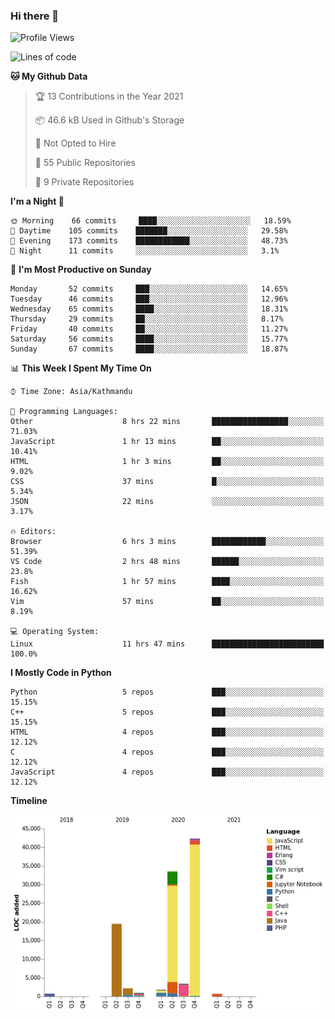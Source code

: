 ### Hi there 👋


<!--START_SECTION:waka-->
![Profile Views](http://img.shields.io/badge/Profile%20Views-38-blue)

![Lines of code](https://img.shields.io/badge/From%20Hello%20World%20I%27ve%20Written-105606%20lines%20of%20code-blue)

**🐱 My Github Data** 

> 🏆 13 Contributions in the Year 2021
 > 
> 📦 46.6 kB Used in Github's Storage 
 > 
> 🚫 Not Opted to Hire
 > 
> 📜 55 Public Repositories 
 > 
> 🔑 9 Private Repositories  
 > 
**I'm a Night 🦉** 

```text
🌞 Morning    66 commits     ████░░░░░░░░░░░░░░░░░░░░░   18.59% 
🌆 Daytime    105 commits    ███████░░░░░░░░░░░░░░░░░░   29.58% 
🌃 Evening    173 commits    ████████████░░░░░░░░░░░░░   48.73% 
🌙 Night      11 commits     ░░░░░░░░░░░░░░░░░░░░░░░░░   3.1%

```
📅 **I'm Most Productive on Sunday** 

```text
Monday       52 commits     ███░░░░░░░░░░░░░░░░░░░░░░   14.65% 
Tuesday      46 commits     ███░░░░░░░░░░░░░░░░░░░░░░   12.96% 
Wednesday    65 commits     ████░░░░░░░░░░░░░░░░░░░░░   18.31% 
Thursday     29 commits     ██░░░░░░░░░░░░░░░░░░░░░░░   8.17% 
Friday       40 commits     ██░░░░░░░░░░░░░░░░░░░░░░░   11.27% 
Saturday     56 commits     ████░░░░░░░░░░░░░░░░░░░░░   15.77% 
Sunday       67 commits     ████░░░░░░░░░░░░░░░░░░░░░   18.87%

```


📊 **This Week I Spent My Time On** 

```text
⌚︎ Time Zone: Asia/Kathmandu

💬 Programming Languages: 
Other                    8 hrs 22 mins       █████████████████░░░░░░░░   71.03% 
JavaScript               1 hr 13 mins        ██░░░░░░░░░░░░░░░░░░░░░░░   10.41% 
HTML                     1 hr 3 mins         ██░░░░░░░░░░░░░░░░░░░░░░░   9.02% 
CSS                      37 mins             █░░░░░░░░░░░░░░░░░░░░░░░░   5.34% 
JSON                     22 mins             ░░░░░░░░░░░░░░░░░░░░░░░░░   3.17%

🔥 Editors: 
Browser                  6 hrs 3 mins        ████████████░░░░░░░░░░░░░   51.39% 
VS Code                  2 hrs 48 mins       ██████░░░░░░░░░░░░░░░░░░░   23.8% 
Fish                     1 hr 57 mins        ████░░░░░░░░░░░░░░░░░░░░░   16.62% 
Vim                      57 mins             ██░░░░░░░░░░░░░░░░░░░░░░░   8.19%

💻 Operating System: 
Linux                    11 hrs 47 mins      █████████████████████████   100.0%

```

**I Mostly Code in Python** 

```text
Python                   5 repos             ███░░░░░░░░░░░░░░░░░░░░░░   15.15% 
C++                      5 repos             ███░░░░░░░░░░░░░░░░░░░░░░   15.15% 
HTML                     4 repos             ███░░░░░░░░░░░░░░░░░░░░░░   12.12% 
C                        4 repos             ███░░░░░░░░░░░░░░░░░░░░░░   12.12% 
JavaScript               4 repos             ███░░░░░░░░░░░░░░░░░░░░░░   12.12%

```


**Timeline**

![Chart not found](https://raw.githubusercontent.com/voidash/voidash/master/charts/bar_graph.png) 


<!--END_SECTION:waka-->


<!--
**voidash/voidash** is a ✨ _special_ ✨ repository because its `README.md` (this file) appears on your GitHub profile.

Here are some ideas to get you started:

- 🔭 I’m currently working on ...
- 🌱 I’m currently learning ...
- 👯 I’m looking to collaborate on ...
- 🤔 I’m looking for help with ...
- 💬 Ask me about ...
- 📫 How to reach me: ...
- 😄 Pronouns: ...
- ⚡ Fun fact: ...
-->
